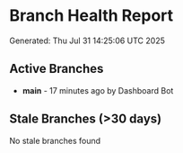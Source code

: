 # Branch Health Report
Generated: Thu Jul 31 14:25:06 UTC 2025

## Active Branches
- **main** - 17 minutes ago by Dashboard Bot

## Stale Branches (>30 days)
No stale branches found
